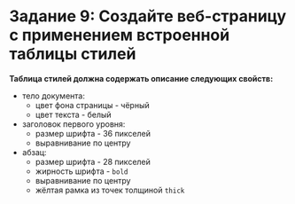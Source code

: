 # Задание 9: Создайте веб-страницу с применением встроенной таблицы стилей
__Таблица стилей должна содержать описание следующих свойств:__
- тело документа:
    - цвет фона страницы - чёрный
    - цвет текста - белый
- заголовок первого уровня:
    - размер шрифта - 36 пикселей
    - выравнивание по центру
- абзац:
    - размер шрифта - 28 пикселей
    - жирность шрифта - `bold`
    - выравнивание по центру
    - жёлтая рамка из точек толщиной `thick`